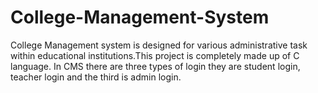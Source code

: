 # College-Management-System
 College Management system is designed for various administrative task within educational institutions.This project is completely made up of C language. In CMS there are three types of login they are student login, teacher login and the third is admin login.
